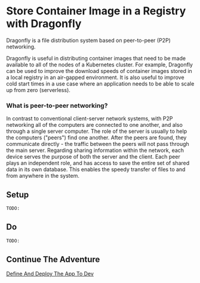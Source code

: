 # Store Container Image in a Registry with Dragonfly

Dragonfly is a file distribution system based on peer-to-peer (P2P) networking.

Dragonfly is useful in distributing container images that need to be made available to all of the nodes of a Kubernetes cluster. For example, Dragonfly can be used to improve the download speeds of container images stored in a local registry in an air-gapped environment. It is also useful to improve cold start times in a use case where an application needs to be able to scale up from zero (serverless).

### What is peer-to-peer networking?
In contrast to conventional client-server network systems, with P2P networking all of the computers are connected to one another, and also through a single server computer. The role of the server is usually to help the computers ("peers") find one another. After the peers are found, they communicate directly - the traffic between the peers will not pass through the main server. Regarding sharing information within the network, each device serves the purpose of both the server and the client. Each peer plays an independent role, and has access to save the entire set of shared data in its own database. This enables the speedy transfer of files to and from anywhere in the system.

## Setup

```bash
TODO:
```

## Do

```bash
TODO:
```

## Continue The Adventure

[Define And Deploy The App To Dev](../define-deploy-dev/README.md)
